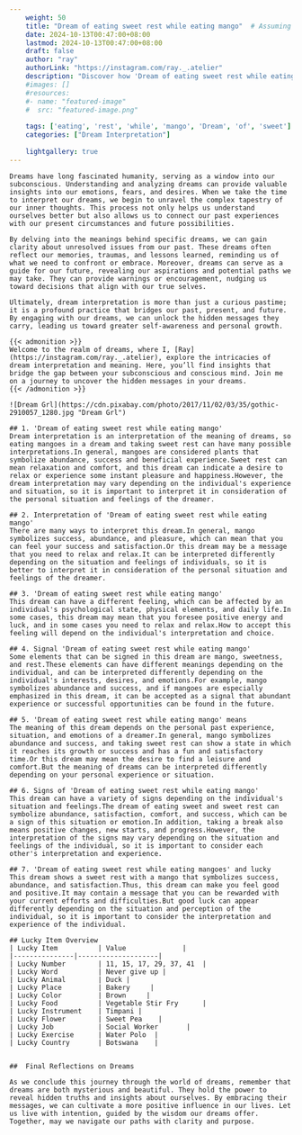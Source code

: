 ```yaml
---
    weight: 50
    title: "Dream of eating sweet rest while eating mango"  # Assuming 'title' column exists
    date: 2024-10-13T00:47:00+08:00
    lastmod: 2024-10-13T00:47:00+08:00
    draft: false
    author: "ray"
    authorLink: "https://instagram.com/ray._.atelier"
    description: "Discover how 'Dream of eating sweet rest while eating mango' can interpret your future and uncover its significant meanings in your life."
    #images: []
    #resources:
    #- name: "featured-image"
    #  src: "featured-image.png"
    
    tags: ['eating', 'rest', 'while', 'mango', 'Dream', 'of', 'sweet']
    categories: ["Dream Interpretation"]
    
    lightgallery: true
---
```

    
    Dreams have long fascinated humanity, serving as a window into our subconscious. Understanding and analyzing dreams can provide valuable insights into our emotions, fears, and desires. When we take the time to interpret our dreams, we begin to unravel the complex tapestry of our inner thoughts. This process not only helps us understand ourselves better but also allows us to connect our past experiences with our present circumstances and future possibilities.
    
    By delving into the meanings behind specific dreams, we can gain clarity about unresolved issues from our past. These dreams often reflect our memories, traumas, and lessons learned, reminding us of what we need to confront or embrace. Moreover, dreams can serve as a guide for our future, revealing our aspirations and potential paths we may take. They can provide warnings or encouragement, nudging us toward decisions that align with our true selves.
    
    Ultimately, dream interpretation is more than just a curious pastime; it is a profound practice that bridges our past, present, and future. By engaging with our dreams, we can unlock the hidden messages they carry, leading us toward greater self-awareness and personal growth.
    
    {{< admonition >}}
    Welcome to the realm of dreams, where I, [Ray](https://instagram.com/ray._.atelier), explore the intricacies of dream interpretation and meaning. Here, you’ll find insights that bridge the gap between your subconscious and conscious mind. Join me on a journey to uncover the hidden messages in your dreams.
    {{< /admonition >}}
    
    ![Dream Grl](https://cdn.pixabay.com/photo/2017/11/02/03/35/gothic-2910057_1280.jpg "Dream Grl")
    
    ## 1. 'Dream of eating sweet rest while eating mango'
    Dream interpretation is an interpretation of the meaning of dreams, so eating mangoes in a dream and taking sweet rest can have many possible interpretations.In general, mangoes are considered plants that symbolize abundance, success and beneficial experience.Sweet rest can mean relaxation and comfort, and this dream can indicate a desire to relax or experience some instant pleasure and happiness.However, the dream interpretation may vary depending on the individual's experience and situation, so it is important to interpret it in consideration of the personal situation and feelings of the dreamer.
    
    ## 2. Interpretation of 'Dream of eating sweet rest while eating mango'
    There are many ways to interpret this dream.In general, mango symbolizes success, abundance, and pleasure, which can mean that you can feel your success and satisfaction.Or this dream may be a message that you need to relax and relax.It can be interpreted differently depending on the situation and feelings of individuals, so it is better to interpret it in consideration of the personal situation and feelings of the dreamer.
    
    ## 3. 'Dream of eating sweet rest while eating mango'
    This dream can have a different feeling, which can be affected by an individual's psychological state, physical elements, and daily life.In some cases, this dream may mean that you foresee positive energy and luck, and in some cases you need to relax and relax.How to accept this feeling will depend on the individual's interpretation and choice.
    
    ## 4. Signal 'Dream of eating sweet rest while eating mango'
    Some elements that can be signed in this dream are mango, sweetness, and rest.These elements can have different meanings depending on the individual, and can be interpreted differently depending on the individual's interests, desires, and emotions.For example, mango symbolizes abundance and success, and if mangoes are especially emphasized in this dream, it can be accepted as a signal that abundant experience or successful opportunities can be found in the future.
    
    ## 5. 'Dream of eating sweet rest while eating mango' means
    The meaning of this dream depends on the personal past experience, situation, and emotions of a dreamer.In general, mango symbolizes abundance and success, and taking sweet rest can show a state in which it reaches its growth or success and has a fun and satisfactory time.Or this dream may mean the desire to find a leisure and comfort.But the meaning of dreams can be interpreted differently depending on your personal experience or situation.
    
    ## 6. Signs of 'Dream of eating sweet rest while eating mango'
    This dream can have a variety of signs depending on the individual's situation and feelings.The dream of eating sweet and sweet rest can symbolize abundance, satisfaction, comfort, and success, which can be a sign of this situation or emotion.In addition, taking a break also means positive changes, new starts, and progress.However, the interpretation of the signs may vary depending on the situation and feelings of the individual, so it is important to consider each other's interpretation and experience.
    
    ## 7. 'Dream of eating sweet rest while eating mangoes' and lucky
    This dream shows a sweet rest with a mango that symbolizes success, abundance, and satisfaction.Thus, this dream can make you feel good and positive.It may contain a message that you can be rewarded with your current efforts and difficulties.But good luck can appear differently depending on the situation and perception of the individual, so it is important to consider the interpretation and experience of the individual.
    
    ## Lucky Item Overview
    | Lucky Item          | Value              |
    |---------------|--------------------|
    | Lucky Number        | 11, 15, 17, 29, 37, 41  |
    | Lucky Word          | Never give up |
    | Lucky Animal        | Duck |
    | Lucky Place         | Bakery     |
    | Lucky Color         | Brown     |
    | Lucky Food          | Vegetable Stir Fry      |
    | Lucky Instrument    | Timpani |
    | Lucky Flower        | Sweet Pea    |
    | Lucky Job           | Social Worker       |
    | Lucky Exercise      | Water Polo  |
    | Lucky Country       | Botswana    |
    
    
    ##  Final Reflections on Dreams
    
    As we conclude this journey through the world of dreams, remember that dreams are both mysterious and beautiful. They hold the power to reveal hidden truths and insights about ourselves. By embracing their messages, we can cultivate a more positive influence in our lives. Let us live with intention, guided by the wisdom our dreams offer. Together, may we navigate our paths with clarity and purpose.
    